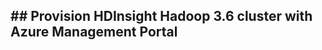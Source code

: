 ## ## Provision HDInsight Hadoop 3.6 cluster with Azure Management Portal





<!--stackedit_data:
eyJoaXN0b3J5IjpbNzcyMTQ2MzI5XX0=
-->